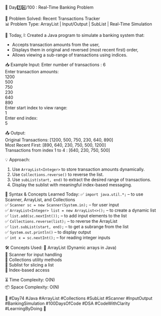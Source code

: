 🚀 Day7️⃣4️⃣/100 : Real-Time Banking Problem

🧩 Problem Solved: Recent Transactions Tracker  
📊 Problem Type: ArrayList | Input/Output | SubList | Real-Time Simulation  

📝 Today, I:
Created a Java program to simulate a banking system that:
- Accepts transaction amounts from the user,
- Displays them in original and reversed (most recent first) order,
- Allows viewing a sub-range of transactions using indices.

📥 Example Input:
Enter number of transactions : 6  
Enter transaction amounts:  
1200  
500  
750  
230  
640  
890  
Enter start index to view range:  
1  
Enter end index:  
5  

📤 Output:  
Original Transactions: [1200, 500, 750, 230, 640, 890]  
Most Recent First: [890, 640, 230, 750, 500, 1200]  
Transactions from index 1 to 4 : [640, 230, 750, 500]  

💡 Approach:
1. Use `ArrayList<Integer>` to store transaction amounts dynamically.
2. Use `Collections.reverse()` to reverse the list.
3. Use `subList(start, end)` to extract the desired range of transactions.
4. Display the sublist with meaningful index-based messaging.

🧠 Syntax & Concepts Learned Today:
✅ `import java.util.*;` – to use Scanner, ArrayList, and Collections  
✅ `Scanner sc = new Scanner(System.in);` – for user input  
✅ `ArrayList<Integer> list = new ArrayList<>();` – to create a dynamic list  
✅ `list.add(sc.nextInt());` – to add input elements to the list  
✅ `Collections.reverse(list);` – to reverse the ArrayList  
✅ `list.subList(start, end);` – to get a subrange from the list  
✅ `System.out.println()` – to display output  
✅ `int x = sc.nextInt();` – for reading integer inputs  

🛠️ Concepts Used:
📌 ArrayList (Dynamic arrays in Java)  
📌 Scanner for input handling  
📌 Collections utility methods  
📌 Sublist for slicing a list  
📌 Index-based access  

⏳ Time Complexity: O(N)  
📦 Space Complexity: O(N)  

🌱 #Day74 #Java #ArrayList #Collections #SubList #Scanner #InputOutput #BankingSimulation #100DaysOfCode #DSA #CodeWithClarity #LearningByDoing 🚀

